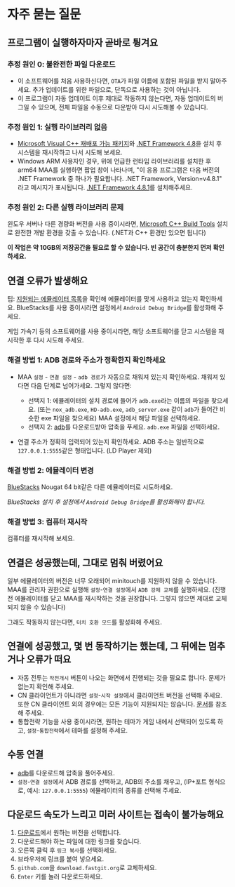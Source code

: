 # 자주 묻는 질문

## 프로그램이 실행하자마자 곧바로 튕겨요

### 추정 원인 0: 불완전한 파일 다운로드

- 이 소프트웨어를 처음 사용하신다면, `OTA`가 파일 이름에 포함된 파일을 받지 말아주세요. 추가 업데이트를 위한 파일으로, 단독으로 사용하는 것이 아닙니다.
- 이 프로그램이 자동 업데이트 이후 제대로 작동하지 않는다면, 자동 업데이트의 버그일 수 있으며, 전체 파일을 수동으로 다운받아 다시 시도해볼 수 있습니다.

### 추정 원인 1: 실행 라이브러리 없음

 - [Microsoft Visual C++ 재배포 가능 패키지](https://learn.microsoft.com/ko-kr/cpp/windows/latest-supported-vc-redist?view=msvc-160#visual-studio-2015-2017-2019-and-2022)와 [.NET Framework 4.8](https://dotnet.microsoft.com/download/dotnet-framework/net48)을 설치 후 시스템을 재시작하고 나서 시도해 보세요.
 - Windows ARM 사용자인 경우, 위에 언급한 런타임 라이브러리를 설치한 후 arm64 MAA를 실행하면 팝업 창이 나타나며, "이 응용 프로그램은 다음 버전의 .NET Framework 중 하나가 필요합니다. .NET Framework, Version=v4.8.1" 라고 메시지가 표시됩니다. [.NET Framework 4.8.1](https://dotnet.microsoft.com/ko-kr/download/dotnet-framework/net481)를 설치해주세요.
 
### 추정 원인 2: 다른 실행 라이브러리 문제

윈도우 서버나 다른 경량화 버전을 사용 중이시라면, [Microsoft C++ Build Tools](https://visualstudio.microsoft.com/visual-cpp-build-tools/) 설치로 완전한 개발 환경을 갖출 수 있습니다. (.NET과 C++ 환경만 있으면 됩니다)

**이 작업은 약 10GB의 저장공간을 필요로 할 수 있습니다. 빈 공간이 충분한지 먼저 확인하세요.**

## 연결 오류가 발생해요

팁: [지원되는 에뮬레이터 목록](1.3-에뮬레이터_지원.md)을 확인해 에뮬레이터를 맞게 사용하고 있는지 확인하세요. BlueStacks를 사용 중이시라면 설정에서 `Android Debug Bridge`를 활성화해 주세요.

게임 가속기 등의 소프트웨어를 사용 중이시라면, 해당 소프트웨어를 닫고 시스템을 재시작한 후 다시 시도해 주세요.

### 해결 방법 1: ADB 경로와 주소가 정확한지 확인하세요

- MAA `설정` - `연결 설정` - `adb 경로`가 자동으로 채워져 있는지 확인하세요. 채워져 있다면 다음 단계로 넘어가세요. 그렇지 않다면:
  - 선택지 1: 에뮬레이터의 설치 경로에 들어가 `adb.exe`라는 이름의 파일을 찾으세요. (또는 `nox_adb.exe`, `HD-adb.exe`, `adb_server.exe` 같이 `adb`가 들어간 비슷한 exe 파일을 찾으세요) MAA 설정에서 해당 파일을 선택하세요.
  - 선택지 2: [adb](https://dl.google.com/android/repository/platform-tools-latest-windows.zip)를 다운로드받아 압축을 푸세요. `adb.exe` 파일을 선택하세요.

- 연결 주소가 정확히 입력되어 있는지 확인하세요. ADB 주소는 일반적으로 `127.0.0.1:5555`같은 형태입니다. (LD Player 제외)

### 해결 방법 2: 에뮬레이터 변경

[BlueStacks](https://www.bluestacks.com/download.html) Nougat 64 bit같은 다른 에뮬레이터로 시도하세요.

_BlueStacks 설치 후 설정에서 `Android Debug Bridge`를 활성화해야 합니다._

### 해결 방법 3: 컴퓨터 재시작

컴퓨터를 재시작해 보세요.

## 연결은 성공했는데, 그대로 멈춰 버렸어요

일부 에뮬레이터의 버전은 너무 오래되어 minitouch를 지원하지 않을 수 있습니다. MAA를 관리자 권한으로 실행해 `설정`-`연결 설정`에서 `ADB 강제 교체`를 실행하세요. (진행 전 에뮬레이터를 닫고 MAA를 재시작하는 것을 권장합니다. 그렇지 않으면 제대로 교체되지 않을 수 있습니다)

그래도 작동하지 않는다면, `터치 호환 모드`를 활성화해 주세요.

## 연결에 성공했고, 몇 번 동작하기는 했는데, 그 뒤에는 멈추거나 오류가 떠요

- 자동 전투는 `작전개시` 버튼이 나오는 화면에서 진행되는 것을 필요로 합니다. 문제가 없는지 확인해 주세요.
- CN 클라이언트가 아니라면 `설정`-`시작 설정`에서 클라이언트 버전을 선택해 주세요. 또한 CN 클라이언트 외의 경우에는 모든 기능이 지원되지는 않습니다. [문서](../../README_ko-KR.md#해외-서버-지원)를 참조해 주세요.
- 통합전략 기능을 사용 중이시라면, 원하는 테마가 게임 내에서 선택되어 있도록 하고, `설정`-`통합전략`에서 테마를 설정해 주세요.

## 수동 연결

- [adb](https://dl.google.com/android/repository/platform-tools-latest-windows.zip)를 다운로드해 압축을 풀어주세요.
- `설정`-`연결 설정`에서 ADB 경로를 선택하고, ADB의 주소를 채우고, (IP+포트 형식으로, 예시: `127.0.0.1:5555`) 에뮬레이터의 종류를 선택해 주세요.

## 다운로드 속도가 느리고 미러 사이트는 접속이 불가능해요

1. [다운로드](../../README_ko-KR.md#다운로드)에서 원하는 버전을 선택합니다.
2. 다운로드해야 하는 파일에 대한 링크를 찾습니다.
3. 오른쪽 클릭 후 `링크 복사`를 선택하세요.
4. 브라우저에 링크를 붙여 넣으세요.
5. `github.com`을 `download.fastgit.org`로 교체하세요.
6. `Enter` 키를 눌러 다운로드하세요.
